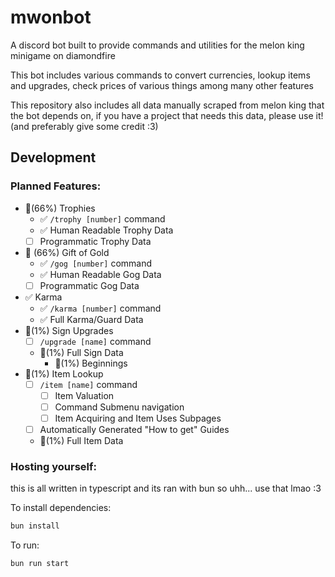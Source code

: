 # mwonbot

A discord bot built to provide commands and utilities for the melon king minigame on diamondfire

This bot includes various commands to convert currencies, lookup items and upgrades, check prices of various things among many other features

This repository also includes all data manually scraped from melon king that the bot depends on, if you have a project that needs this data, please use it! (and preferably give some credit :3)

## Development
### Planned Features:
- 🚧(66%) Trophies
    - ✅ `/trophy [number]` command
    - ✅ Human Readable Trophy Data
    - [ ] Programmatic Trophy Data
- 🚧 (66%) Gift of Gold
    - ✅ `/gog [number]` command
    - ✅ Human Readable Gog Data
    - [ ] Programmatic Gog Data
- ✅ Karma
    - ✅ `/karma [number]` command
    - ✅ Full Karma/Guard Data
- 🚧(1%) Sign Upgrades
    - [ ] `/upgrade [name]` command
    - 🚧(1%) Full Sign Data
        - 🚧(1%) Beginnings
- 🚧(1%) Item Lookup
    - [ ] `/item [name]` command
        - [ ] Item Valuation
        - [ ] Command Submenu navigation
        - [ ] Item Acquiring and Item Uses Subpages
    - [ ] Automatically Generated "How to get" Guides
    - 🚧(1%) Full Item Data

### Hosting yourself:

this is all written in typescript and its ran with bun so uhh... use that lmao :3

To install dependencies:

```bash
bun install
```

To run:

```bash
bun run start
```